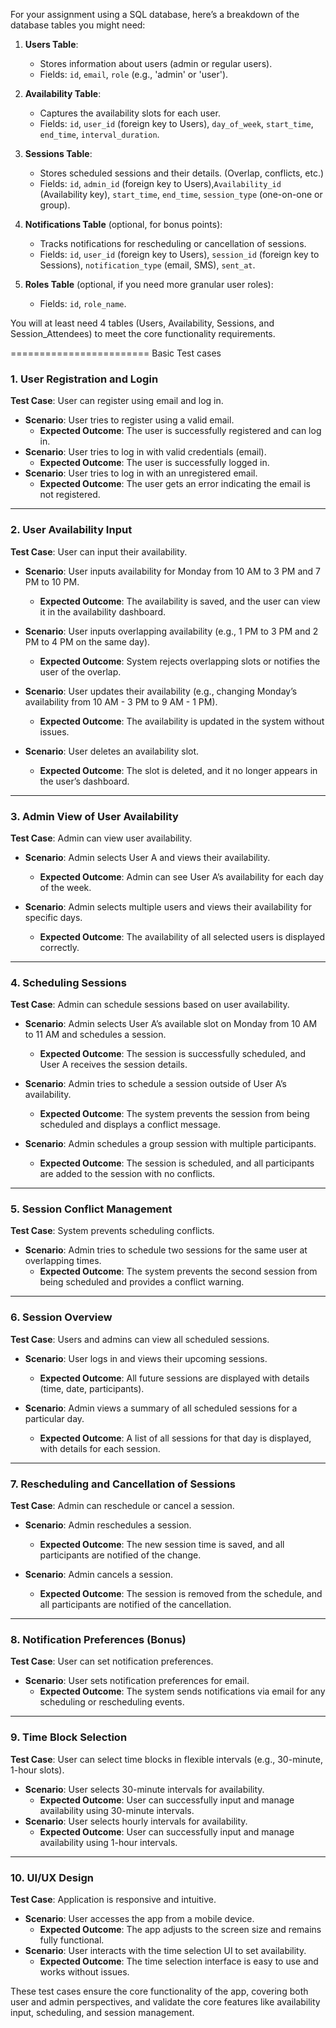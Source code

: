 For your assignment using a SQL database, here’s a breakdown of the database tables you might need:

1. **Users Table**:

   - Stores information about users (admin or regular users).
   - Fields: `id`, `email`, `role` (e.g., 'admin' or 'user').

2. **Availability Table**:

   - Captures the availability slots for each user.
   - Fields: `id`, `user_id` (foreign key to Users), `day_of_week`, `start_time`, `end_time`, `interval_duration`.

3. **Sessions Table**:

   - Stores scheduled sessions and their details. (Overlap, conflicts, etc.)
   - Fields: `id`, `admin_id` (foreign key to Users),`Availability_id` (Availability key), `start_time`, `end_time`, `session_type` (one-on-one or group).

4. **Notifications Table** (optional, for bonus points):

   - Tracks notifications for rescheduling or cancellation of sessions.
   - Fields: `id`, `user_id` (foreign key to Users), `session_id` (foreign key to Sessions), `notification_type` (email, SMS), `sent_at`.

5. **Roles Table** (optional, if you need more granular user roles):
   - Fields: `id`, `role_name`.

You will at least need 4 tables (Users, Availability, Sessions, and Session_Attendees) to meet the core functionality requirements.

========================
Basic Test cases

### **1. User Registration and Login**

**Test Case**: User can register using email and log in.

- **Scenario**: User tries to register using a valid email.
  - **Expected Outcome**: The user is successfully registered and can log in.
- **Scenario**: User tries to log in with valid credentials (email).
  - **Expected Outcome**: The user is successfully logged in.
- **Scenario**: User tries to log in with an unregistered email.
  - **Expected Outcome**: The user gets an error indicating the email is not registered.

---

### **2. User Availability Input**

**Test Case**: User can input their availability.

- **Scenario**: User inputs availability for Monday from 10 AM to 3 PM and 7 PM to 10 PM.

  - **Expected Outcome**: The availability is saved, and the user can view it in the availability dashboard.

- **Scenario**: User inputs overlapping availability (e.g., 1 PM to 3 PM and 2 PM to 4 PM on the same day).

  - **Expected Outcome**: System rejects overlapping slots or notifies the user of the overlap.

- **Scenario**: User updates their availability (e.g., changing Monday’s availability from 10 AM - 3 PM to 9 AM - 1 PM).

  - **Expected Outcome**: The availability is updated in the system without issues.

- **Scenario**: User deletes an availability slot.
  - **Expected Outcome**: The slot is deleted, and it no longer appears in the user’s dashboard.

---

### **3. Admin View of User Availability**

**Test Case**: Admin can view user availability.

- **Scenario**: Admin selects User A and views their availability.

  - **Expected Outcome**: Admin can see User A’s availability for each day of the week.

- **Scenario**: Admin selects multiple users and views their availability for specific days.
  - **Expected Outcome**: The availability of all selected users is displayed correctly.

---

### **4. Scheduling Sessions**

**Test Case**: Admin can schedule sessions based on user availability.

- **Scenario**: Admin selects User A’s available slot on Monday from 10 AM to 11 AM and schedules a session.

  - **Expected Outcome**: The session is successfully scheduled, and User A receives the session details.

- **Scenario**: Admin tries to schedule a session outside of User A’s availability.

  - **Expected Outcome**: The system prevents the session from being scheduled and displays a conflict message.

- **Scenario**: Admin schedules a group session with multiple participants.
  - **Expected Outcome**: The session is scheduled, and all participants are added to the session with no conflicts.

---

### **5. Session Conflict Management**

**Test Case**: System prevents scheduling conflicts.

- **Scenario**: Admin tries to schedule two sessions for the same user at overlapping times.
  - **Expected Outcome**: The system prevents the second session from being scheduled and provides a conflict warning.

---

### **6. Session Overview**

**Test Case**: Users and admins can view all scheduled sessions.

- **Scenario**: User logs in and views their upcoming sessions.

  - **Expected Outcome**: All future sessions are displayed with details (time, date, participants).

- **Scenario**: Admin views a summary of all scheduled sessions for a particular day.
  - **Expected Outcome**: A list of all sessions for that day is displayed, with details for each session.

---

### **7. Rescheduling and Cancellation of Sessions**

**Test Case**: Admin can reschedule or cancel a session.

- **Scenario**: Admin reschedules a session.

  - **Expected Outcome**: The new session time is saved, and all participants are notified of the change.

- **Scenario**: Admin cancels a session.
  - **Expected Outcome**: The session is removed from the schedule, and all participants are notified of the cancellation.

---

### **8. Notification Preferences (Bonus)**

**Test Case**: User can set notification preferences.

- **Scenario**: User sets notification preferences for email.
  - **Expected Outcome**: The system sends notifications via email for any scheduling or rescheduling events.

---

### **9. Time Block Selection**

**Test Case**: User can select time blocks in flexible intervals (e.g., 30-minute, 1-hour slots).

- **Scenario**: User selects 30-minute intervals for availability.
  - **Expected Outcome**: User can successfully input and manage availability using 30-minute intervals.
- **Scenario**: User selects hourly intervals for availability.
  - **Expected Outcome**: User can successfully input and manage availability using 1-hour intervals.

---

### **10. UI/UX Design**

**Test Case**: Application is responsive and intuitive.

- **Scenario**: User accesses the app from a mobile device.
  - **Expected Outcome**: The app adjusts to the screen size and remains fully functional.
- **Scenario**: User interacts with the time selection UI to set availability.
  - **Expected Outcome**: The time selection interface is easy to use and works without issues.

These test cases ensure the core functionality of the app, covering both user and admin perspectives, and validate the core features like availability input, scheduling, and session management.
